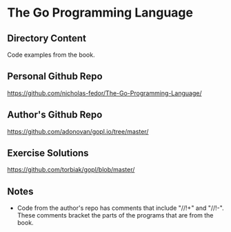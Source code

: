 # The Go Programming Language

## Directory Content

Code examples from the book.

## Personal Github Repo

<https://github.com/nicholas-fedor/The-Go-Programming-Language/>

## Author's Github Repo

<https://github.com/adonovan/gopl.io/tree/master/>

## Exercise Solutions

https://github.com/torbiak/gopl/blob/master/

## Notes

* Code from the author's repo has comments that include "//!+" and "//!-". These comments bracket the parts of the programs that are from the book.
